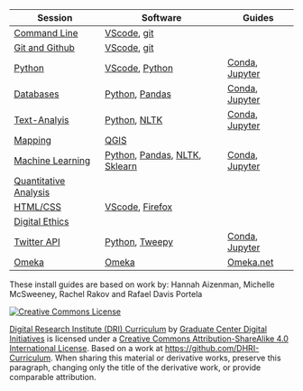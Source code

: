 
Session | Software | Guides
--------| ---------|-------------------
[Command Line](https://github.com/DHRI-Curriculum/command-line) | [VScode](sections/vscode.md), [git](sections/git.md) | 
[Git and Github](https://github.com/DHRI-Curriculum/git) | [VScode](sections/vscode.md), [git](sections/git.md) |
[Python](https://github.com/DHRI-Curriculum/python) | [VScode](sections/vscode.md), [Python](sections/python.md) | [Conda](sections/conda.md), [Jupyter](sections/jupyter.md)
[Databases](https://github.com/DHRI-Curriculum/databases) | [Python](sections/python.md), [Pandas](sections/pandas.md) | [Conda](sections/conda.md), [Jupyter](sections/jupyter.md)
[Text-Analyis](https://github.com/DHRI-Curriculum/text-analysis) | [Python](sections/python.md), [NLTK](sections/nltk.md) | [Conda](sections/conda.md), [Jupyter](sections/jupyter.md)
[Mapping](https://github.com/DHRI-Curriculum/mapping) | [QGIS](sections/qgis.md) |
[Machine Learning](https://github.com/DHRI-Curriculum/machine-learning)| [Python](sections/python.md), [Pandas](sections/pandas.md), [NLTK](sections/nltk.md), [Sklearn](sections/sklearn.md)| [Conda](sections/conda.md), [Jupyter](sections/jupyter.md)
[Quantitative Analysis](https://github.com/DHRI-Curriculum/quantitative-analysis) |
[HTML/CSS](https://github.com/DHRI-Curriculum/html-css) | [VScode](sections/vscode.md), [Firefox](https://www.mozilla.org/en-US/firefox/new/) |
[Digital Ethics](https://github.com/DHRI-Curriculum/digital-ethics) |
[Twitter API](https://github.com/DHRI-Curriculum/twitter-api) | [Python](sections/python.md), [Tweepy](sections/tweepy.md) | [Conda](sections/conda.md), [Jupyter](sections/jupyter.md)
[Omeka](https://github.com/DHRI-Curriculum/omeka) | [Omeka](https://omeka.org/classic/download/) | [Omeka.net](https://github.com/GCDigitalFellows/omeka/blob/master/omekainstall.md)

<!-- # Installation

The following guides will help you install all the software that you will need to follow the DHRI sessions in this curriculum.

### Software Installations

[Firefox](https://www.mozilla.org/en-US/firefox/)  
[git](sections/git.md)  
[QGIS](sections/qgis.md)  
[Visual Studio Code](sections/vscode.md)  

### Python Packages

[Natural Language Tool Kit (NLTK)](sections/nltk.md)  
[Pandas](sections/pandas.md)  
[Scikit-Learn](sections/sklearn.md)  
[Tweepy](sections/tweepy.md)  

### Guides

[Conda Package Management](sections/conda.md)  
[Jupyter Notebook](sections/jupyter.md)  
[Omeka.net](https://github.com/GCDigitalFellows/omeka/blob/master/omekainstall.md)

-----

Session Leader: Hannah Aizenman -->
 
These install guides are based on work by: Hannah Aizenman, Michelle McSweeney, Rachel Rakov and Rafael Davis Portela

[![Creative Commons License](https://i.creativecommons.org/l/by-sa/4.0/88x31.png)](http://creativecommons.org/licenses/by-sa/4.0/)

[Digital Research Institute (DRI) Curriculum](http://purl.org/dc/terms/) by [Graduate Center Digital Initiatives](https://gcdi.commons.gc.cuny.edu/) is licensed under a [Creative Commons Attribution-ShareAlike 4.0 International License](http://creativecommons.org/licenses/by-sa/4.0/). Based on a work at <https://github.com/DHRI-Curriculum>. When sharing this material or derivative works, preserve this paragraph, changing only the title of the derivative work, or provide comparable attribution.
